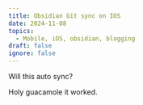 ```yaml
---
title: Obsidian Git sync on IOS
date: 2024-11-08
topics:
  - Mobile, iOS, obsidian, blogging
draft: false
ignore: false
---
```

Will this auto sync?

Holy guacamole it worked.